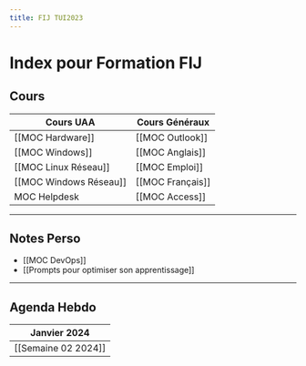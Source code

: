 ```yaml
---
title: FIJ TUI2023
---
```

# Index pour Formation FIJ
## Cours


| Cours UAA | Cours Généraux |
| ---- | ---- |
| [[MOC Hardware]] | [[MOC Outlook]] |
| [[MOC Windows]] | [[MOC Anglais]] |
| [[MOC Linux Réseau]] | [[MOC Emploi]] |
| [[MOC Windows Réseau]] | [[MOC Français]] |
| MOC Helpdesk | [[MOC Access]] |

---
## Notes Perso

- [[MOC DevOps]]
- [[Prompts pour optimiser son apprentissage]]

---
## Agenda Hebdo

| **Janvier 2024** |
| ---- |
| [[Semaine 02 2024]] |
